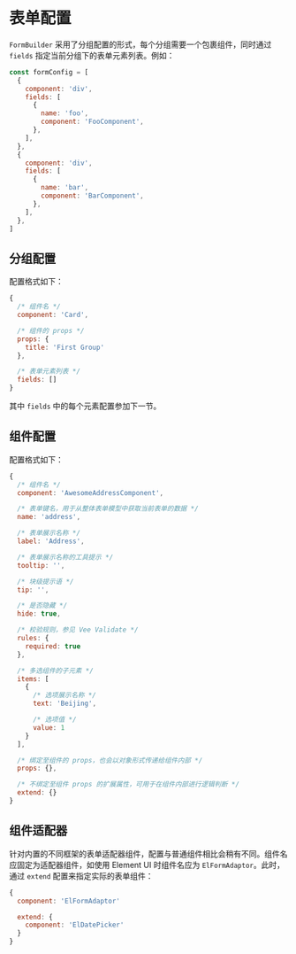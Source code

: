# 表单配置

`FormBuilder` 采用了分组配置的形式，每个分组需要一个包裹组件，同时通过 `fields` 指定当前分组下的表单元素列表。例如：

```js
const formConfig = [
  {
    component: 'div',
    fields: [
      {
        name: 'foo',
        component: 'FooComponent',
      },
    ],
  },
  {
    component: 'div',
    fields: [
      {
        name: 'bar',
        component: 'BarComponent',
      },
    ],
  },
]
```

## 分组配置

配置格式如下：

```js
{
  /* 组件名 */
  component: 'Card',

  /* 组件的 props */
  props: {
    title: 'First Group'
  },

  /* 表单元素列表 */
  fields: []
}
```

其中 `fields` 中的每个元素配置参加下一节。

## 组件配置

配置格式如下：

```js
{
  /* 组件名 */
  component: 'AwesomeAddressComponent',

  /* 表单键名，用于从整体表单模型中获取当前表单的数据 */
  name: 'address',

  /* 表单展示名称 */
  label: 'Address',

  /* 表单展示名称的工具提示 */
  tooltip: '',

  /* 块级提示语 */
  tip: '',

  /* 是否隐藏 */
  hide: true,

  /* 校验规则，参见 Vee Validate */
  rules: {
    required: true
  },

  /* 多选组件的子元素 */
  items: [
    {
      /* 选项展示名称 */
      text: 'Beijing',

      /* 选项值 */
      value: 1
    }
  ],

  /* 绑定至组件的 props，也会以对象形式传递给组件内部 */
  props: {},

  /* 不绑定至组件 props 的扩展属性，可用于在组件内部进行逻辑判断 */
  extend: {}
}
```

## 组件适配器

针对内置的不同框架的表单适配器组件，配置与普通组件相比会稍有不同。组件名应固定为适配器组件，如使用 Element UI 时组件名应为 `ElFormAdaptor`。此时，通过 `extend` 配置来指定实际的表单组件：

```js
{
  component: 'ElFormAdaptor'

  extend: {
    component: 'ElDatePicker'
  }
}
```
